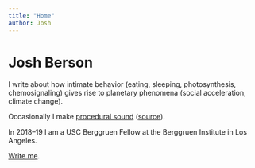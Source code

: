 ```yaml
---
title: "Home"
author: Josh
---
```


# Josh Berson

I write about how intimate behavior (eating, sleeping, photosynthesis, chemosignaling) gives rise to planetary phenomena (social acceleration, climate change).

Occasionally I make [procedural sound](https://www.dropbox.com/s/4raizlm9hrctda7/Berson%20Manifold.flac?dl=0)
([source](https://github.com/joshber/sndspc)).

In 2018–19 I am a USC Berggruen Fellow at the Berggruen Institute in Los Angeles.

[Write me](mailto:josh@joshberson.net).
